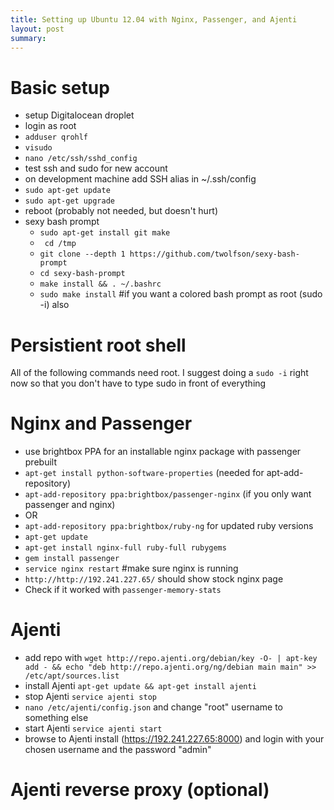 ```yaml
---
title: Setting up Ubuntu 12.04 with Nginx, Passenger, and Ajenti
layout: post
summary:
---
```


# Basic setup
- setup Digitalocean droplet
- login as root
- `adduser qrohlf`
- `visudo`
- `nano /etc/ssh/sshd_config`
- test ssh and sudo for new account
- on development machine add SSH alias in ~/.ssh/config
- `sudo apt-get update`
- `sudo apt-get upgrade`
- reboot (probably not needed, but doesn't hurt)
- sexy bash prompt
    - `sudo apt-get install git make`
    - ` cd /tmp`
    - `git clone --depth 1 https://github.com/twolfson/sexy-bash-prompt`
    - `cd sexy-bash-prompt`
    - `make install && . ~/.bashrc`
    - `sudo make install` #if you want a colored bash prompt as root (sudo -i) also

# Persistient root shell
All of the following commands need root. I suggest doing a `sudo -i` right now so that you don't have to type sudo in front of everything

# Nginx and Passenger
- use brightbox PPA for an installable nginx package with passenger prebuilt
- `apt-get install python-software-properties` (needed for apt-add-repository)
- `apt-add-repository ppa:brightbox/passenger-nginx` (if you only want passenger and nginx)
- OR
- `apt-add-repository ppa:brightbox/ruby-ng` for updated ruby versions
- `apt-get update`
- `apt-get install nginx-full ruby-full rubygems`
- `gem install passenger`
- `service nginx restart` #make sure nginx is running
- `http://http://192.241.227.65/` should show stock nginx page
- Check if it worked with `passenger-memory-stats`

# Ajenti
- add repo with `wget http://repo.ajenti.org/debian/key -O- | apt-key add - && echo "deb http://repo.ajenti.org/ng/debian main main" >> /etc/apt/sources.list`
- install Ajenti `apt-get update && apt-get install ajenti`
- stop Ajenti `service ajenti stop`
- `nano /etc/ajenti/config.json` and change "root" username to something else
- start Ajenti `service ajenti start`
- browse to Ajenti install (https://192.241.227.65:8000) and login with your chosen username and the password "admin"

# Ajenti reverse proxy (optional)